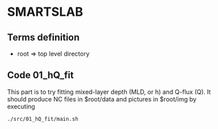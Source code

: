 # SMARTSLAB

## Terms definition
- root => top level directory

## Code 01_hQ_fit
This part is to try fitting mixed-layer depth (MLD, or h) and Q-flux (Q). It should produce NC files in $root/data and pictures in $root/img by executing 

```bash
./src/01_hQ_fit/main.sh

```
